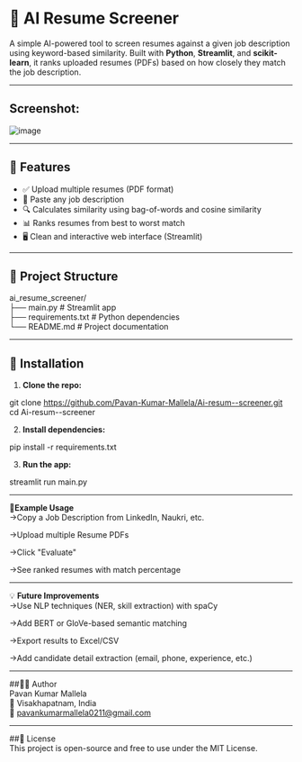 # 🧠 AI Resume Screener

A simple AI-powered tool to screen resumes against a given job description using keyword-based similarity. Built with **Python**, **Streamlit**, and **scikit-learn**, it ranks uploaded resumes (PDFs) based on how closely they match the job description.

---
## Screenshot:
![image](https://github.com/user-attachments/assets/7649c014-4218-4e5e-8f65-e23558c873fc)

---
## 🚀 Features

- ✅ Upload multiple resumes (PDF format)
- 📄 Paste any job description
- 🔍 Calculates similarity using bag-of-words and cosine similarity
- 📊 Ranks resumes from best to worst match
- 🖥️ Clean and interactive web interface (Streamlit)

---

## 📁 Project Structure

ai_resume_screener/  
├── main.py # Streamlit app  
├── requirements.txt # Python dependencies  
└── README.md # Project documentation  

---

## 🔧 Installation  

1. **Clone the repo:**

git clone https://github.com/Pavan-Kumar-Mallela/Ai-resum--screener.git  
cd Ai-resum--screener

2. **Install dependencies:**

pip install -r requirements.txt

3. **Run the app:**

streamlit run main.py

---

📌**Example Usage**  
->Copy a Job Description from LinkedIn, Naukri, etc.

->Upload multiple Resume PDFs

->Click "Evaluate"

->See ranked resumes with match percentage

---

💡 **Future Improvements**  
->Use NLP techniques (NER, skill extraction) with spaCy

->Add BERT or GloVe-based semantic matching

->Export results to Excel/CSV

->Add candidate detail extraction (email, phone, experience, etc.)

---

##🙋‍♂️ Author  
Pavan Kumar Mallela  
📍 Visakhapatnam, India  
📧 pavankumarmallela0211@gmail.com  

---

##📜 License  
This project is open-source and free to use under the MIT License.
